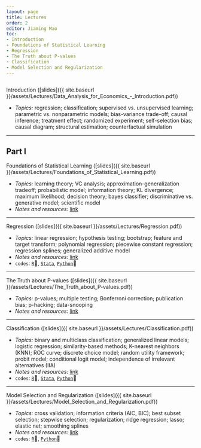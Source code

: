 ```yaml
---
layout: page
title: Lectures
order: 2
editor: Jiaming Mao
toc:
- Introduction
- Foundations of Statistical Learning
- Regression
- The Truth about P-values
- Classification
- Model Selection and Regularization
---
```


<p style="height: 1px"></p>

<a id="introduction" />

Introduction ([slides]({{ site.baseurl }}/assets/Lectures/Data_Analysis_for_Economics_-_Introduction.pdf))
  - *Topics:* regression; classification; supervised vs. unsupervised learning; parametric vs. nonparametric models; bias-variance trade-off; causal inference; treatment effect; randomized experiment; self-selection bias; causal diagram; structural estimation; counterfactual simulation

---

## Part I

<a id="foundations-of-statistical-learning" />

Foundations of Statistical Learning ([slides]({{ site.baseurl }}/assets/Lectures/Foundations_of_Statistical_Learning.pdf))
  - *Topics:* learning theory; VC analysis; approximation-generalization tradeoff; probabilistic model; information theory; KL divergence; maximum likelihood; decision theory; bayes classifier; discriminative vs. generative model; scientific model
  - *Notes and resources:* [link](https://github.com/jiamingmao/data-analysis/blob/master/Materials/Foundations%20of%20Statistical%20Learning/notes%20and%20resources.md)

---

<a id="regression" />

Regression ([slides]({{ site.baseurl }}/assets/Lectures/Regression.pdf))
  - *Topics:* linear regression; hypothesis testing; bootstrap; feature and target transform; polynomial regression; piecewise constant regression; regression splines; generalized additive model
  - *Notes and resources:* [link](https://github.com/jiamingmao/data-analysis/blob/master/Materials/Regression/notes%20and%20resources.md)
  - `codes`: [`R`](https://github.com/jiamingmao/data-analysis/tree/master/codes/Regression/R), [`Stata`](https://github.com/jiamingmao/data-analysis/tree/master/codes/Regression/Stata), [`Python`](https://github.com/jiamingmao/data-analysis/tree/master/codes/Regression/Python)

---

<a id="the-truth-about-p-values" />

The Truth about P-values ([slides]({{ site.baseurl }}/assets/Lectures/The_Truth_about_P-values.pdf))
  - *Topics:* p-values; multiple testing; Bonferroni correction; publication bias; p-hacking; data-snooping
  - *Notes and resources:* [link](https://github.com/jiamingmao/data-analysis/blob/master/Materials/The%20Truth%20about%20P-values/notes%20and%20resources.md)

---

<a id="classification" />

Classification ([slides]({{ site.baseurl }}/assets/Lectures/Classification.pdf))
  - *Topics:* binary and multiclass classification; generalized linear models; logistic regression; similarity-based methods; K-nearest neighbors (KNN); ROC curve; discrete choice model; random utility framework; probit model; conditional logit model; independence of irrelevant alternatives (IIA)
  - *Notes and resources:* [link](https://github.com/jiamingmao/data-analysis/blob/master/Materials/Classification/notes%20and%20resources.md)
  - `codes`: [`R`](https://github.com/jiamingmao/data-analysis/tree/master/codes/Classification/R), [`Stata`](https://github.com/jiamingmao/data-analysis/tree/master/codes/Classification/Stata), [`Python`](https://github.com/jiamingmao/data-analysis/tree/master/codes/Classification/Python)

  ---

  <a id="model-selection-and-regularization" />

  Model Selection and Regularization ([slides]({{ site.baseurl }}/assets/Lectures/Model_Selection_and_Regularization.pdf))
  - *Topics:* cross validation; information criteria (AIC, BIC); best subset selection; stepwise selection; regularization; ridge regression; lasso; elastic net; smoothing splines
  - *Notes and resources:* [link](https://github.com/jiamingmao/data-analysis/blob/master/Materials/Model%20Selection%20and%20Regularization/notes%20and%20resources.md)
  - `codes`: [`R`](https://github.com/jiamingmao/data-analysis/tree/master/codes/Model%20Selection%20and%20Regularization/R), [`Python`](https://github.com/jiamingmao/data-analysis/tree/master/codes/Model%20Selection%20and%20Regularization/Python)
